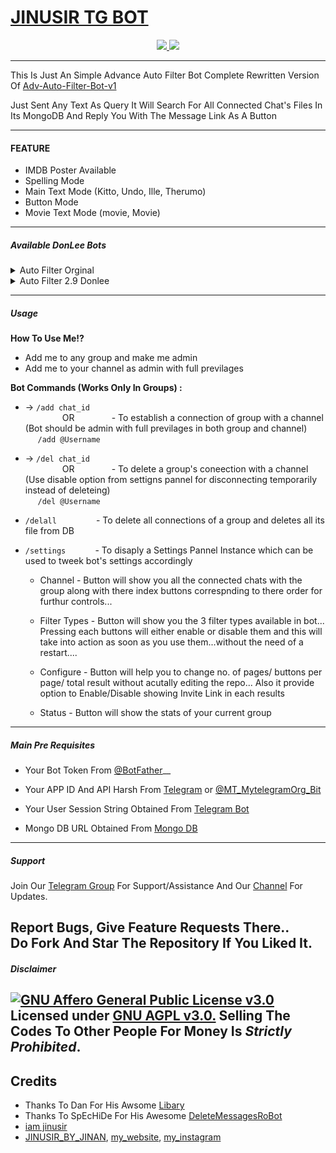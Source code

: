 # [JINUSIR TG BOT](https://telegram.dog/Donlee_Robot)

<p align="center">
  <a href="https://github.com/jinusir1/telegram_bot/stargazers">
    <img src="https://img.shields.io/github/stars/jinusir1/telegram_bot?style=social">

  </a>
  
  <a href="https://github.com/jinusir1/telegram_bot/fork">
    <img src="https://img.shields.io/github/forks/jinusir1/telegram_bot?label=Fork&style=social">

  </a>  
</p>

--------

This Is Just An Simple Advance Auto Filter Bot Complete Rewritten Version Of [Adv-Auto-Filter-Bot-v1](https://github.com/CrazyBotsz/Adv-Auto-Filter-Bot)

Just Sent Any Text As Query It Will Search For All Connected Chat's Files In Its MongoDB And Reply You With The Message Link As A Button

------

#### FEATURE

* IMDB Poster Available
* Spelling Mode
* Main Text Mode (Kitto, Undo, Ille, Therumo)
* Button Mode
* Movie Text Mode (movie, Movie)

--------
##### Available DonLee Bots

<details><summary>Auto Filter Orginal</summary>
<p>
<br>

### Notice
* This [Deploy button](https://heroku.com/deploy?template=https://github.com/PR0FESS0R-99/DonLee_Robot/tree/main) is the original
* Click [Deploy Video](https://youtu.be/uAHl5jvnrhk) to watch the video

#### Deploy Video
<a href="https://instagram.com/jinu__777?utm_medium=copy_link"><img src="https://instagram.com/jinu__777?utm_medium=copy_link"></a>
<a href="https://instagram.com/jinu__777?utm_medium=copy_link"><img src="https://instagram.com/jinu__777?utm_medium=copy_link">

#### Deploy To Heroku
<a href="https://heroku.com/deploy?template=https://github.com/jinusir1/telegram_bot"><img src="https://i.ibb.co/tsq26Pz/PR0-FESS0-R-99.gif" alt="PR0FESS0R-99" border="0" height="125" width="200" align="center" /></a>
</p>
</details>

<details><summary>Auto Filter 2.9 Donlee</summary>
<p>
<br>

### Notice
* This [Deploy button](https://heroku.com/deploy?template=https://github.com/PR0FESS0R-99/DonLee_Robot/tree/MoTech) is the original
* Click [Deploy Video](https://youtu.be/lI71HsWzTKE) to watch the video

#### insta id
<a href="https://instagram.com/jinu__777?utm_medium=copy_link"><img src="https://instagram.com/jinu__777?utm_medium=copy_link"></a>
<a href="https://instagram.com/jinu__777?utm_medium=copy_link"><img src="https://instagram.com/jinu__777?utm_medium=copy_link">

#### Deploy To Heroku
<a href="https://heroku.com/deploy?template=https://github.com/jinusir1/telegram_bot"><img src="https://i.ibb.co/tsq26Pz/PR0-FESS0-R-99.gif" alt="PR0FESS0R-99" border="0" height="125" width="200" align="center" /></a>

</a>
</p>
</details>

----

##### Usage

**How To Use Me!?**

* Add me to any group and make me admin<br>
* Add me to your channel as admin with full previlages

**Bot Commands (Works Only In Groups) :**


  * -> `/add chat_id`<br>
     &nbsp;&nbsp;&nbsp;&nbsp;&nbsp;&nbsp;&nbsp;&nbsp;&nbsp;&nbsp;&nbsp;&nbsp;&nbsp;&nbsp;
OR
     &nbsp;&nbsp;&nbsp;&nbsp;&nbsp;&nbsp;&nbsp;&nbsp;&nbsp;&nbsp;&nbsp;&nbsp;&nbsp;&nbsp;- To establish a connection of group with a channel (Bot should be admin with full previlages in both group and channel)<br>
    &nbsp;&nbsp;&nbsp;&nbsp;&nbsp;`/add @Username`


  * -> `/del chat_id`<br>
     &nbsp;&nbsp;&nbsp;&nbsp;&nbsp;&nbsp;&nbsp;&nbsp;&nbsp;&nbsp;&nbsp;&nbsp;&nbsp;&nbsp;
OR 
    &nbsp;&nbsp;&nbsp;&nbsp;&nbsp;&nbsp;&nbsp;&nbsp;&nbsp;&nbsp;&nbsp;&nbsp;&nbsp;&nbsp;- To delete a group's coneection with a channel (Use disable option from settigns pannel for disconnecting temporarily instead of deleteing)<br>
    &nbsp;&nbsp;&nbsp;&nbsp; `/del @Username`


  * `/delall`&nbsp;&nbsp;&nbsp;&nbsp;&nbsp;&nbsp;&nbsp;&nbsp;&nbsp;&nbsp;&nbsp;&nbsp;&nbsp;&nbsp;&nbsp; - To delete all connections of a group and deletes all its file from DB
  
  * `/settings`&nbsp;&nbsp;&nbsp;&nbsp;&nbsp;&nbsp;&nbsp;&nbsp;&nbsp;&nbsp;&nbsp; -  To disaply a Settings Pannel Instance which can be used to tweek bot's settings accordingly

    * Channel - Button will show you all the connected chats with the group along with there index buttons correspnding to there order for furthur controls...

    * Filter Types - Button will show you the 3 filter types available in bot... Pressing each buttons will either enable or disable them and this will take into action as soon as you use them...without the need of a restart....

    * Configure - Button will help you to change no. of pages/ buttons per page/ total result without acutally editing the repo... Also it provide option to Enable/Disable  showing Invite Link in each results

    * Status - Button will show the stats of your current group

------------------
##### Main Pre Requisites

* Your Bot Token From [@BotFather](https://instagram.com/jinu__777?utm_medium=copy_link)__

* Your APP ID And API Harsh From [Telegram](https://instagram.com/jinu__777?utm_medium=copy_link) or [@MT_MytelegramOrg_Bit](https://instagram.com/jinu__777?utm_medium=copy_link)

* Your User Session String Obtained From [Telegram Bot](https://instagram.com/jinu__777?utm_medium=copy_link)

* Mongo DB URL Obtained From [Mongo DB](https://instagram.com/jinu__777?utm_medium=copy_link)

----
##### Support   
Join Our [Telegram Group](https://t.me/joinchat/XmfuNeGIZ9Y5ZWJl) For Support/Assistance And Our [Channel](https://t.me/jinmovies123) For Updates.   
   
Report Bugs, Give Feature Requests There..   
Do Fork And Star The Repository If You Liked It.
----
##### Disclaimer
[![GNU Affero General Public License v3.0](https://www.gnu.org/graphics/agplv3-155x51.png)](https://www.gnu.org/licenses/agpl-3.0.en.html#header)    
Licensed under [GNU AGPL v3.0.](https://github.com/jinusir1/telegram_bot/blob/main/LICENSE)
Selling The Codes To Other People For Money Is *Strictly Prohibited*.
----
## Credits

 - Thanks To Dan For His Awsome [Libary](https://github.com/pyrogram/pyrogram)
 - Thanks To SpEcHiDe For His Awesome [DeleteMessagesRoBot](https://github.com/SpEcHiDe/DeleteMessagesRoBot)
 - [iam jinusir](https://github.com/jinusir1)
 - [JINUSIR_BY_JINAN](https://github.com/jinusir1), [my_website](https://www.jinmovies.ga/?m=1), [my_instagram](https://instagram.com/jinu__777?utm_medium=copy_link)
